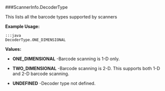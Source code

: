 ###ScannerInfo.DecoderType

This lists all the barcode types supported by scanners
 
 

**Example Usage:**
	
	:::java	
	DecoderType.ONE_DIMENSIONAL


**Values:**

* **ONE_DIMENSIONAL** -Barcode scanning is 1-D only.

* **TWO_DIMENSIONAL** -Barcode scanning is 2-D. This supports both 1-D and 2-D barcode scanning.

* **UNDEFINED** -Decoder type not defined.


